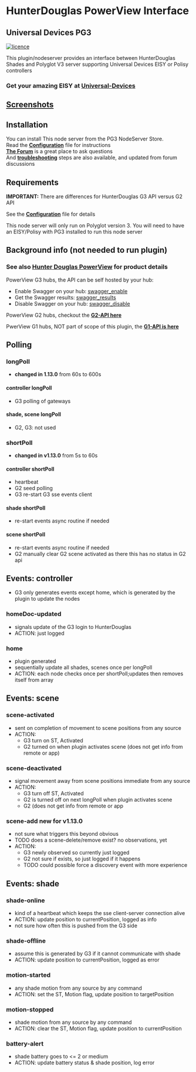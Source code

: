 # HunterDouglas PowerView Interface

## Universal Devices PG3

[![licence][shield]][licenseFile]

This plugin/nodeserver provides an interface between HunterDouglas Shades
and Polyglot V3 server supporting Universal Devices EISY or Polisy controllers

### Get your amazing EISY at [**Universal-Devices**][udi]

## [Screenshots][screenshots]

## Installation

You can install This node server from the PG3 NodeServer Store.  
Read the [**Configuration**][configuration] file for instructions  
[**The Forum**][forum] is a great place to ask questions  
And [**troubleshooting**][troubleshoot] steps are also available,
and updated from forum discussions

## Requirements

**IMPORTANT:** There are differences for HunterDouglas G3 API versus G2 API  

See the [**Configuration**][configuration] file for details  

This node server will only run on Polyglot version 3. You will
need to have an EISY/Polisy with PG3 installed to run this node server

## Background info (not needed to run plugin)

### See also [Hunter Douglas PowerView][hd_powerview] for product details

PowerView G3 hubs, the API can be self hosted by your hub:

* Enable Swagger on your hub: [swagger_enable]
* Get the Swagger results: [swagger_results]
* Disable Swagger on your hub: [swagger_disable]

PowerView G2 hubs, checkout the [**G2-API here**][G2-API]

PwerView G1 hubs, NOT part of scope of this plugin, the [**G1-API is here**][G1-API]

## Polling

### longPoll

* **changed in 1.13.0** from 60s to 600s

#### controller longPoll

* G3 polling of gateways

#### shade, scene longPoll

* G2, G3: not used

### shortPoll

* **changed in v1.13.0** from 5s to 60s

#### controller shortPoll

* heartbeat
* G2 seed polling
* G3 re-start G3 sse events client

#### shade shortPoll

* re-start events async routine if needed

#### scene shortPoll

* re-start events async routine if needed
* G2 manually clear G2 scene activated as there this has no status in G2 api

## Events: controller

* G3 only generates events except home, which is generated by the plugin to update the nodes

### homeDoc-updated

* signals update of the G3 login to HunterDouglas
* ACTION: just logged

### home

* plugin generated
* sequentially update all shades, scenes once per longPoll
* ACTION: each node checks once per shortPoll;updates then removes itself from array

## Events: scene

### scene-activated

* sent on completion of movement to scene positions from any source
* ACTION:
  * G3 turn on ST, Activated
  * G2 turned on when plugin activates scene (does not get info from remote or app)

### scene-deactivated

* signal movement away from scene positions immediate from any source
* ACTION:
  * G3 turn off ST, Activated
  * G2 is turned off on next longPoll when plugin activates scene
  * G2 (does not get info from remote or app

### scene-add **new for v1.13.0**

* not sure what triggers this beyond obvious
* TODO does a scene-delete/remove exist? no observations, yet
* ACTION:
  * G3 newly observed so currently just logged
  * G2 not sure if exists, so just logged if it happens
  * TODO could possible force a discovery event with more experience

## Events: shade

### shade-online

* kind of a heartbeat which keeps the sse client-server connection alive
* ACTION: update position to currentPosition, logged as info
* not sure how often this is pushed from the G3 side

### shade-offline

* assume this is generated by G3 if it cannot communicate with shade
* ACTION: update position to currentPosition, logged as error

### motion-started

* any shade motion from any source by any command
* ACTION: set the ST, Motion flag, update position to targetPosition

### motion-stopped

* shade motion from any source by any command
* ACTION: clear the ST, Motion flag, update position to currentPosition

### battery-alert

* shade battery goes to <= 2 or medium
* ACTION: update battery status & shade position, log error

[shield]: https://img.shields.io/github/license/mashape/apistatus.svg
[licenseFile]: LICENSE
[udi]: https://www.universal-devices.com/hunter-douglas/
[screenshots]: /docs/screenshots.md
[configuration]: POLYGLOT_CONFIG.md
[forum]: https://forum.universal-devices.com/forum/439-hunter-douglas/
[troubleshoot]: /docs/troubleshooting.md
[hd_powerview]: https://www.hunterdouglas.com/operating-systems/powerview-motorization
[swagger_enable]: http://powerview-g3.local/gateway/swagger?enable=true
[swagger_results]: http://powerview-g3.local:3002
[swagger_disable]: http://powerview-g3.local/gateway/swagger?enable=false
[G2-API]: /docs/PowerViewG2api.md
[G1-API]: /docs/PowerViewG1api.md

